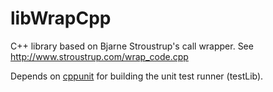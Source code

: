 # libWrapCpp
C++ library based on Bjarne Stroustrup's call wrapper.
See http://www.stroustrup.com/wrap_code.cpp 

Depends on [cppunit](https://www.freedesktop.org/wiki/Software/cppunit/) for building the unit test runner (testLib).
